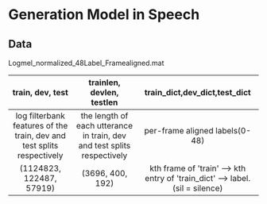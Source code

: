 # Generation Model in Speech

## Data

Logmel_normalized_48Label_Framealigned.mat


|train, dev, test| trainlen, devlen, testlen|train_dict,dev_dict,test_dict|
| :-------------: |:-------------:| :-----:|
| log filterbank features of the train, dev and test splits respectively | the length of each utterance in train, dev and test splits respectively |  per-frame aligned labels(0-48) |
| (1124823, 122487, 57919)| (3696, 400, 192) | kth frame of 'train' --> kth entry of 'train_dict' --> label. (sil = silence)|


